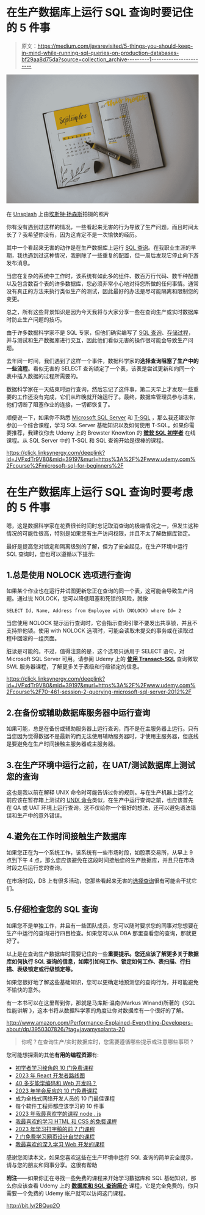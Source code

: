 # 在生产数据库上运行 SQL 查询时要记住的 5 件事

> 原文：<https://medium.com/javarevisited/5-things-you-should-keep-in-mind-while-running-sql-queries-on-production-databases-bf29aa8d75da?source=collection_archive---------1----------------------->

![](img/22a006e58897bbc56b3cf37e34bfd7d1.png)

在 [Unsplash](https://unsplash.com?utm_source=medium&utm_medium=referral) 上由[埃斯特·扬森斯](https://unsplash.com/@esteejanssens?utm_source=medium&utm_medium=referral)拍摄的照片

你有没有遇到过这样的情况，一些看起来无害的行为导致了生产问题，而且时间太长了？我希望你没有，因为这肯定不是一次愉快的经历。

其中一个看起来无害的动作是在生产数据库上运行 [SQL 查询](http://javarevisited.blogspot.sg/2012/12/how-to-find-second-highest-or-maximum-salary-sql.html)。在我职业生涯的早期，我也遇到过这种情况，我删除了一些重复的配置，但一周后发现它停止向下游发布消息。

当您在复杂的系统中工作时，该系统有如此多的组件、数百万行代码、数千种配置以及包含数百个表的许多数据库，您必须非常小心地对待您所做的任何事情。通常没有真正的方法来执行类似生产的测试，因此最好的办法是尽可能隔离和限制您的变更。

总之，所有这些背景知识是因为今天我将与大家分享一些在查询生产或实时数据库时防止生产问题的技巧。

由于许多数据科学家不是 SQL 专家，但他们确实编写了 [SQL 查询](https://www.java67.com/2013/04/10-frequently-asked-sql-query-interview-questions-answers-database.html)、[存储过程](http://javarevisited.blogspot.sg/2013/02/-create-and-call-mysql-stored-procedure-database-sql-example-tutorial.html)，并与测试和生产数据库进行交互，因此他们看似无害的操作很可能会导致生产问题。

去年同一时间，我们遇到了这样一个事件，数据科学家的**选择查询阻塞了生产中的一些流程**。看似无害的 SELECT 查询锁定了一个表，该表是尝试更新和向同一个表中插入数据的过程所需要的。

数据科学家在一天结束时运行查询，然后忘记了这件事，第二天早上才发现一些重要的工作还没有完成，它们从昨晚就开始运行了。最终，数据库管理员参与进来，他们切断了阻塞作业的连接，一切都恢复了。

顺便说一下，如果你不熟悉 [Microsoft SQL Server](/javarevisited/5-best-courses-to-learn-microsoft-sql-server-in-depth-e9f11b73c14a) 和 [T-SQL](/javarevisited/top-10-free-courses-to-learn-microsoft-sql-server-and-oracle-database-in-2020-6708afcf4ad7) ，那么我还建议你参加一个综合课程，学习 SQL Server 基础知识以及如何使用 T-SQL。如果你需要推荐，我建议你去 Udemy 上的 Brewster Knowlton 的 [**微软 SQL 初学者**](https://click.linksynergy.com/deeplink?id=JVFxdTr9V80&mid=39197&murl=https%3A%2F%2Fwww.udemy.com%2Fcourse%2Fmicrosoft-sql-for-beginners%2F) 在线课程。从 SQL Server 中的 T-SQL 和 SQL 查询开始是很棒的课程。

<https://click.linksynergy.com/deeplink?id=JVFxdTr9V80&mid=39197&murl=https%3A%2F%2Fwww.udemy.com%2Fcourse%2Fmicrosoft-sql-for-beginners%2F>  

# 在生产数据库上运行 SQL 查询时要考虑的 5 件事

嗯，这是数据科学家在花费很长时间时忘记取消查询的极端情况之一，但发生这种情况的可能性很高，特别是如果您有生产访问权限，并且不太了解数据库锁定。

最好是提高您对锁定和隔离级别的了解，但为了安全起见，在生产环境中运行 SQL 查询时，您也可以遵循以下提示:

## 1.总是使用 NOLOCK 选项进行查询

如果某个作业也在运行并试图更新您正在查询的同一个表，这可能会导致生产问题。通过说 NOLOCK，您可以降低阻塞和死锁的风险，就像

```
SELECT Id, Name, Address from Employee with (NOLOCK) where Id= 2
```

当您使用 NOLOCK 提示运行查询时，它会指示查询引擎不要发出共享锁，并且不支持排他锁。使用 with NOLOCK 选项时，可能会读取未提交的事务或在读取过程中回滚的一组页面。

脏读是可能的。不过，值得注意的是，这个选项只适用于 SELECT 语句，对 Microsoft SQL Server 可用。请参阅 Udemy 上的 [**使用 Transact-SQL**](https://www.udemy.com/course/70-461-session-2-querying-microsoft-sql-server-2012/) 查询微软 SWL 服务器课程，了解更多关于表级和行级锁定的信息。

<https://click.linksynergy.com/deeplink?id=JVFxdTr9V80&mid=39197&murl=https%3A%2F%2Fwww.udemy.com%2Fcourse%2F70-461-session-2-querying-microsoft-sql-server-2012%2F>  

## 2.在备份或辅助数据库服务器中运行查询

如果可能，总是在备份或辅助服务器上运行查询，而不是在主服务器上运行。只有当您因为觉得数据不是最新的而无法使用辅助服务器时，才使用主服务器，但底线是要避免在生产时间接触主服务器或主服务器。

## 3.在生产环境中运行之前，在 UAT/测试数据库上测试您的查询

这也是我以前在解释 UNIX 命令时可能告诉过你的规则。与在生产机器上运行之前应该在暂存箱上测试的 [UNIX 命令](http://java67.blogspot.com/2012/10/unix-command-to-find-symbolic-link-or.html)类似，在生产中运行查询之前，也应该首先在 QA 或 UAT 环境上运行查询。这不仅给你一个很好的想法，还可以避免语法错误和生产中的意外错误。

## 4.避免在工作时间接触生产数据库

如果您正在为一个系统工作，该系统有一些市场时段，如股票交易所，从早上 9 点到下午 4 点，那么您应该避免在这段时间接触您的生产数据库，并且只在市场时段之后运行您的查询。

在市场时段，DB 上有很多活动，您那些看起来无害的[选择查询](http://javarevisited.blogspot.sg/2011/10/selct-command-sql-query-example.html)很有可能会干扰它们。

## 5.仔细检查您的 SQL 查询

如果您不是单独工作，并且有一些团队成员，您可以随时要求您的同事对您想要在生产中运行的查询进行四目检查。如果您可以从 DBA 那里查看您的查询，那就更好了。

以上是在查询生产数据库时需要记住的一些**重要提示。您还应该了解更多关于数据库如何执行 SQL 查询的信息，如索引如何工作、锁定如何工作、表扫描、行扫描、表级锁定或行级锁定等。**

如果您很好地了解这些基础知识，您可以更确定地预测您的查询行为，并可能避免不愉快的意外。

有一本书可以在这里帮到你，那就是马库斯·温南(Markus Winand)所著的《SQL 性能讲解 》，这本书将从数据科学家的角度让你对数据库有一个很好的了解。

<http://www.amazon.com/Performance-Explained-Everything-Developers-about/dp/3950307826/?tag=javamysqlanta-20>  

> 你呢？在查询生产/实时数据库时，您需要遵循哪些提示或注意哪些事项？

您可能想探索的其他**有用的编程资源**有:

*   [初学者学习棱角的 10 门免费课程](/javarevisited/top-10-free-courses-to-learn-angular-framework-in-2020-bb62148c73d3)
*   [2023 年 React 开发者路线图](https://javarevisited.blogspot.com/2018/10/the-2018-react-developer-roadmap.html)
*   [40 多岁能学编码和 Web 开发吗？](/javarevisited/can-you-learn-programming-and-become-a-web-developer-in-the-40s-and-50s-f9e117f32721)
*   [2023 年学会反应的 10 门免费课程](/javarevisited/top-10-free-courses-to-learn-react-js-c14edbd3b35f)
*   成为全栈式网络开发人员的 10 门最佳课程
*   每个软件工程师都应该学习的 10 件事
*   [2023 年我最喜欢学的课程 node . js](/javarevisited/top-10-online-courses-to-learn-node-js-in-depth-8ef0e31ca139)
*   [我最喜欢的学习 HTML 和 CSS 的免费课程](/javarevisited/5-free-html-and-css-courses-to-learn-front-end-web-development-online-8b04517c6ecb?source=collection_home---4------0-----------------------)
*   [2023 年学习打字稿的前 7 门课程](/javarevisited/7-best-courses-to-learn-typescript-in-depth-58439e1ce729)
*   [7 门免费学习网页设计自举的课程](/javarevisited/7-free-courses-to-learn-bootstrap-for-web-designers-and-developers-5135215648f1)
*   [我最喜欢的深入学习 Web 开发的课程](/better-programming/my-5-favorite-courses-to-learn-web-development-in-2019-a5e74167f8b2)

感谢您阅读本文，如果您喜欢这些在生产环境中运行 SQL 查询的简单安全提示，请与您的朋友和同事分享。这很有帮助

**附注**——如果你正在寻找一些免费的课程来开始学习数据库和 SQL 基础知识，那么你应该查看 Udemy 上的 [**数据库和 SQL 查询简介**](http://bit.ly/2BQuq2O) 课程，它是完全免费的，你只需要一个免费的 Udemy 帐户就可以访问这门课程。

<http://bit.ly/2BQuq2O> 